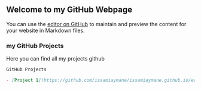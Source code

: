 ## Welcome to my GitHub Webpage

You can use the [editor on GitHub](https://github.com/issamiaymane/issamiaymane.github.io/edit/main/README.md) to maintain and preview the content for your website in Markdown files.

### my GitHub Projects

Here you can find all my projects github

```markdown
GitHub Projects

- [Project 1](https://github.com/issamiaymane/issamiaymane.github.io/edit/main/README.md)

```
